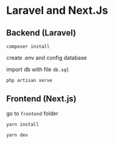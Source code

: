 # Laravel and Next.Js

## Backend (Laravel)
```
composer install
```

create .env and config database

import db with file `db.sql`

```
php artisan serve
```

## Frontend (Next.js)
go to `frontend` folder
```
yarn install
```

```
yarn dev
```
